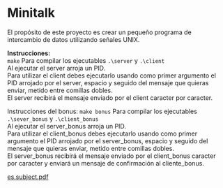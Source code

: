 # Minitalk
El propósito de este proyecto es crear un pequeño programa de intercambio de
datos utilizando señales UNIX.

<b>Instrucciones:</b><br>
<code>make</code>
Para compilar los ejecutables <code>.\server</code> y <code>.\client</code><br>
Al ejecutar el server arroja un PID.<br>
Para utilizar el client debes ejecutarlo usando como primer argumento el PID arrojado por el server, espacio y seguido del mensaje que quieras enviar, metido entre comillas dobles.<br>
El server recibirá el mensaje enviado por el client caracter por caracter.


Instrucciones del bonus:
<code>make bonus</code>
Para compilar los ejecutables <code>.\sever_bonus</code> y <code>.\client_bonus</code> <br>
Al ejecutar el server_bonus arroja un PID.<br>
Para utilizar el client_bonus debes ejecutarlo usando como primer argumento el PID arrojado por el server_bonus, espacio y seguido del mensaje que quieras enviar, metido entre comillas dobles.<br>
El server_bonus recibirá el mensaje enviado por el client_bonus caracter por caracter y enviará un mensaje de confirmación al cliente_bonus.


[es.subject.pdf](https://github.com/mugi-chab/minitalk/files/9626207/es.subject.pdf)
